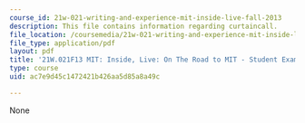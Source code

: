 ```yaml
---
course_id: 21w-021-writing-and-experience-mit-inside-live-fall-2013
description: This file contains information regarding curtaincall.
file_location: /coursemedia/21w-021-writing-and-experience-mit-inside-live-fall-2013/ac7e9d45c1472421b426aa5d85a8a49c_MIT21W_021F13_Curtaincall.pdf
file_type: application/pdf
layout: pdf
title: '21W.021F13 MIT: Inside, Live: On The Road to MIT - Student Example 1'
type: course
uid: ac7e9d45c1472421b426aa5d85a8a49c

---
```

None